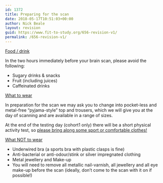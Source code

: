 ```yaml
---
id: 1372
title: Preparing for the scan
date: 2018-05-17T10:51:03+00:00
author: Nick Beale
layout: revision
guid: https://www.fit-to-study.org/656-revision-v1/
permalink: /656-revision-v1/
---
```

<u>Food / drink</u>

In the two hours immediately before your brain scan, please avoid the following:

  * Sugary drinks & snacks
  * Fruit (including juices)
  * Caffeinated drinks

<u>What to wear</u>

In preparation for the scan we may ask you to change into pocket-less and metal-free &#8220;pyjama-style&#8221; top and trousers, which we will give you at the day of scanning and are available in a range of sizes.

At the end of the testing day (cohort1 only) there will be a short physical activity test, so <u>please bring along some sport or comfortable clothes! </u>

<u></u><u>What NOT to wear</u>

  * Underwired bra (a sports bra with plastic clasps is fine)
  * Anti-bacterial or anti-odour/stink or silver impregnated clothing
  * Metal jewellery and Make-up
  * You will need to remove all metallic nail-varnish, all jewellery and all eye make-up before the scan (ideally, don&#8217;t come to the scan with it on if possible!)